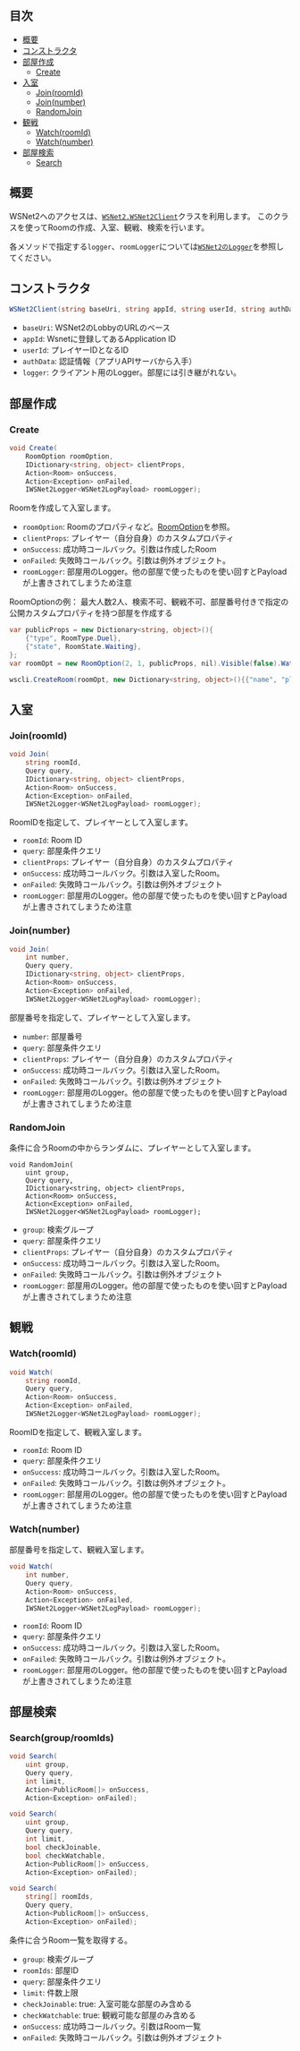 ## 目次

- [概要](#概要)
- [コンストラクタ](#コンストラクタ)
- [部屋作成](#部屋作成)
  - [Create](#Create)
- [入室](#入室)
  - [Join(roomId)](#joinroomid)
  - [Join(number)](#joinnumber)
  - [RandomJoin](#randomjoin)
- [観戦](#観戦)
  - [Watch(roomId)](#watchroomid)
  - [Watch(number)](#watchnumber)
- [部屋検索](#部屋検索)
  - [Search](#search)

## 概要
WSNet2へのアクセスは、[`WSNet2.WSNet2Client`](/WSNet/wsnet2/blob/master/wsnet2-unity/Assets/WSNet2/Scripts/Core/WSNet2Client.cs)クラスを利用します。
このクラスを使ってRoomの作成、入室、観戦、検索を行います。

各メソッドで指定する`logger`、`roomLogger`については[`WSNet2のLogger`](WSNet2のLogger)を参照してください。

## コンストラクタ

```C#
WSNet2Client(string baseUri, string appId, string userId, string authData, IWSNet2Logger<WSNet2LogPayload> logger);
```

- `baseUri`: WSNet2のLobbyのURLのベース
- `appId`: Wsnetに登録してあるApplication ID
- `userId`: プレイヤーIDとなるID
- `authData`: 認証情報（アプリAPIサーバから入手）
- `logger`: クライアント用のLogger。部屋には引き継がれない。

## 部屋作成
### Create
```C#
void Create(
    RoomOption roomOption,
    IDictionary<string, object> clientProps,
    Action<Room> onSuccess,
    Action<Exception> onFailed,
    IWSNet2Logger<WSNet2LogPayload> roomLogger);
```

Roomを作成して入室します。

- `roomOption`: Roomのプロパティなど。[RoomOption](RoomOption)を参照。
- `clientProps`: プレイヤー（自分自身）のカスタムプロパティ
- `onSuccess`: 成功時コールバック。引数は作成したRoom
- `onFailed`: 失敗時コールバック。引数は例外オブジェクト。
- `roomLogger`: 部屋用のLogger。他の部屋で使ったものを使い回すとPayloadが上書きされてしまうため注意

RoomOptionの例：
最大人数2人、検索不可、観戦不可、部屋番号付きで指定の公開カスタムプロパティを持つ部屋を作成する

```C#
var publicProps = new Dictionary<string, object>(){
    {"type", RoomType.Duel},
    {"state", RoomState.Waiting},
};
var roomOpt = new RoomOption(2, 1, publicProps, nil).Visible(false).Watchable(false).WithNumber(true);

wscli.CreateRoom(roomOpt, new Dictionary<string, object>(){{"name", "player1"}}, onSuccess, onFailed, logger);
```

## 入室

### Join(roomId)

```C#
void Join(
    string roomId,
    Query query,
    IDictionary<string, object> clientProps,
    Action<Room> onSuccess,
    Action<Exception> onFailed,
    IWSNet2Logger<WSNet2LogPayload> roomLogger);
```

RoomIDを指定して、プレイヤーとして入室します。

- `roomId`: Room ID
- `query`: 部屋条件クエリ
- `clientProps`:  プレイヤー（自分自身）のカスタムプロパティ
- `onSuccess`: 成功時コールバック。引数は入室したRoom。
- `onFailed`: 失敗時コールバック。引数は例外オブジェクト
- `roomLogger`: 部屋用のLogger。他の部屋で使ったものを使い回すとPayloadが上書きされてしまうため注意

### Join(number)

```C#
void Join(
    int number,
    Query query,
    IDictionary<string, object> clientProps,
    Action<Room> onSuccess,
    Action<Exception> onFailed,
    IWSNet2Logger<WSNet2LogPayload> roomLogger);
```

部屋番号を指定して、プレイヤーとして入室します。

- `number`: 部屋番号
- `query`: 部屋条件クエリ
- `clientProps`:  プレイヤー（自分自身）のカスタムプロパティ
- `onSuccess`: 成功時コールバック。引数は入室したRoom。
- `onFailed`: 失敗時コールバック。引数は例外オブジェクト
- `roomLogger`: 部屋用のLogger。他の部屋で使ったものを使い回すとPayloadが上書きされてしまうため注意

### RandomJoin

条件に合うRoomの中からランダムに、プレイヤーとして入室します。

```
void RandomJoin(
    uint group,
    Query query,
    IDictionary<string, object> clientProps,
    Action<Room> onSuccess,
    Action<Exception> onFailed,
    IWSNet2Logger<WSNet2LogPayload> roomLogger);
```

- `group`: 検索グループ
- `query`: 部屋条件クエリ
- `clientProps`:  プレイヤー（自分自身）のカスタムプロパティ
- `onSuccess`: 成功時コールバック。引数は入室したRoom。
- `onFailed`: 失敗時コールバック。引数は例外オブジェクト
- `roomLogger`: 部屋用のLogger。他の部屋で使ったものを使い回すとPayloadが上書きされてしまうため注意

## 観戦

### Watch(roomId)

```C#
void Watch(
    string roomId,
    Query query,
    Action<Room> onSuccess,
    Action<Exception> onFailed,
    IWSNet2Logger<WSNet2LogPayload> roomLogger);
```

RoomIDを指定して、観戦入室します。

- `roomId`: Room ID
- `query`: 部屋条件クエリ
- `onSuccess`: 成功時コールバック。引数は入室したRoom。
- `onFailed`: 失敗時コールバック。引数は例外オブジェクト。
- `roomLogger`: 部屋用のLogger。他の部屋で使ったものを使い回すとPayloadが上書きされてしまうため注意

### Watch(number)

部屋番号を指定して、観戦入室します。

```C#
void Watch(
    int number,
    Query query,
    Action<Room> onSuccess,
    Action<Exception> onFailed,
    IWSNet2Logger<WSNet2LogPayload> roomLogger);
```

- `roomId`: Room ID
- `query`: 部屋条件クエリ
- `onSuccess`: 成功時コールバック。引数は入室したRoom。
- `onFailed`: 失敗時コールバック。引数は例外オブジェクト。
- `roomLogger`: 部屋用のLogger。他の部屋で使ったものを使い回すとPayloadが上書きされてしまうため注意

## 部屋検索

### Search(group/roomIds)

```C#
void Search(
    uint group,
    Query query,
    int limit,
    Action<PublicRoom[]> onSuccess,
    Action<Exception> onFailed);

void Search(
    uint group,
    Query query,
    int limit,
    bool checkJoinable,
    bool checkWatchable,
    Action<PublicRoom[]> onSuccess,
    Action<Exception> onFailed);

void Search(
    string[] roomIds,
    Query query,
    Action<PublicRoom[]> onSuccess,
    Action<Exception> onFailed);
```

条件に合うRoom一覧を取得する。

- `group`: 検索グループ
- `roomIds`: 部屋ID
- `query`: 部屋条件クエリ
- `limit`: 件数上限
- `checkJoinable`: true: 入室可能な部屋のみ含める
- `checkWatchable`: true: 観戦可能な部屋のみ含める
- `onSuccess`: 成功時コールバック。引数はRoom一覧
- `onFailed`: 失敗時コールバック。引数は例外オブジェクト
